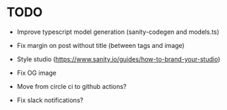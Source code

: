 # TODO

* Improve typescript model generation (sanity-codegen and models.ts)
* Fix margin on post without title (between tags and image)

* Style studio (https://www.sanity.io/guides/how-to-brand-your-studio)

* Fix OG image

* Move from circle ci to github actions?

* Fix slack notifications?

